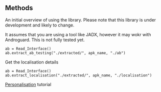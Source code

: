 ## Methods

An initial overview of using the library. Please note that this library is under development and likely to change. 

It assumes that you are using a tool like JADX, however it may wokr with Androguard. This is not fully tested yet. 

```
ab = Read_Interface()
ab.extract_ab_testing("./extracted/", apk_name, "./ab")
```

Get the localisation details

```
ab = Read_Interface()
ab.extract_localisation("./extracted/", apk_name, "./localisation")
```

[Personalisation](personalisation) tutorial